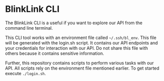 # BlinkLink CLI

The BlinkLink CLI is a useful if you want to explore our API from the command line terminal.

This CLI tool works with an environment file called `~/.ssh/bl_env`. This file will be
generated with the login.sh script. It contains our API endpoints and your credentials
for interaction with our API. Do not share this file with others because it contains sensitive
information.

Further, this repository contains scripts to perform various tasks with our API. All scripts rely on the
environment file mentioned earlier. To get started execute `./login.sh`.
